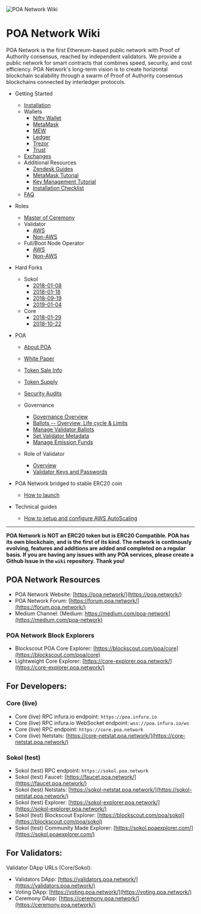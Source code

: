 ![POA Network Wiki](https://github.com/poanetwork/wiki/raw/master/assets/imgs/banner.png)

# POA Network Wiki

POA Network is the first Ethereum-based public network with Proof of Authority consensus, reached by independent validators. We provide a public network for smart contracts that combines speed, security, and cost efficiency. POA Network's long-term vision is to create horizontal blockchain scalability through a swarm of Proof of Authority consensus blockchains connected by interledger protocols. 

* Getting Started
    * [Installation](https://github.com/poanetwork/wiki/wiki/POA-Installation)
    * Wallets
        * [Nifty Wallet](https://github.com/poanetwork/wiki/wiki/POA-Network-on-Nifty-Wallet)
        * [MetaMask](https://github.com/poanetwork/wiki/wiki/POA-Network-on-MetaMask)
        * [MEW](https://github.com/poanetwork/wiki/wiki/POA-Network-on-MEW)
        * [Ledger](https://github.com/poanetwork/wiki/wiki/POA-Network-on-Ledger)
        * [Trezor](https://github.com/poanetwork/wiki/wiki/POA-Network-on-Trezor)
        * [Trust](https://github.com/poanetwork/wiki/wiki/POA-Network-on-Trust-Wallet)
    * [Exchanges](https://github.com/poanetwork/wiki/wiki/POA-on-Exchanges)
    * Additional Resources
      * [Zendesk Guides](https://poanet.zendesk.com/hc/en-us)
      * [MetaMask Tutorial](https://docs.google.com/document/d/1mON7oqGTgr5aq00Q982LPtD5IvhQNATMUe8Q3p9v7dM/edit?usp=sharing)
      * [Key Management Tutorial](https://docs.google.com/document/d/1EItXLZv1ma-pOZOTnWh4NSdpSh-8V71B49a-h8eec4E/edit?usp=sharing)
      * [Installation Checklist](https://docs.google.com/document/d/1-1COzMXZen2gWUz94Tf4SQo7QRCAgTFW6Pd8TupT38s/edit?usp=sharing)
    * [FAQ](https://github.com/poanetwork/wiki/wiki/Frequently-Asked-Questions)
* Roles
    * [Master of Ceremony](https://github.com/poanetwork/wiki/wiki/Master-of-Ceremony-Setup)
    * Validator
        * [AWS](https://github.com/poanetwork/wiki/wiki/Validator-Node-on-AWS)
        * [Non-AWS](https://github.com/poanetwork/wiki/wiki/Validator-Node-Non-AWS)
    * Full/Boot Node Operator
        * [AWS](https://github.com/poanetwork/wiki/wiki/Bootnode-Setup-AWS)
        * [Non-AWS](https://github.com/poanetwork/wiki/wiki/Bootnode-Setup-Non-AWS)
* Hard Forks
    * Sokol
        * [2018-01-08](https://github.com/poanetwork/wiki/wiki/HFs-Sokol-2018-01-08)
        * [2018-01-18](https://github.com/poanetwork/wiki/wiki/HFs-Sokol-2018-01-18)
        * [2018-09-19](https://github.com/poanetwork/wiki/wiki/HFs-Sokol-2018-09-19)
        * [2019-01-04](https://github.com/poanetwork/wiki/wiki/HFs-Sokol-2019-01-04)
    * Core
        * [2018-01-29](https://github.com/poanetwork/wiki/wiki/HFs-Core-2018-01-29)
        * [2018-10-22](https://github.com/poanetwork/wiki/wiki/HFs-Core-2018-10-22)
* POA
    * [About POA](https://github.com/poanetwork/wiki/wiki/What-is-POA)
    * [White Paper](https://github.com/poanetwork/wiki/wiki/POA-Network-Whitepaper)
    * [Token Sale Info](https://github.com/poanetwork/wiki/wiki/POA-Token-Sale-Info)
    * [Token Supply](https://github.com/poanetwork/wiki/wiki/POA-Token-Supply)
    * [Security Audits](https://github.com/poanetwork/wiki/wiki/POA-Network-Audits)
    
    * Governance
        * [Governance Overview](https://github.com/poanetwork/wiki/wiki/Governance-Overview)
        * [Ballots -- Overview, Life cycle & Limits](https://github.com/poanetwork/wiki/wiki/Ballots-Overview.-Life-cycle-and-limits/)
        * [Manage Validator Ballots]( https://github.com/poanetwork/wiki/wiki/Manage-Validator-Ballots)
        * [Set Validator Metadata](https://github.com/poanetwork/wiki/wiki/Validator-Set-Metadata)
        * [Manage Emission Funds](https://github.com/poanetwork/wiki/wiki/Manage-Emission-Funds)
    * Role of Validator
        * [Overview](https://github.com/poanetwork/wiki/wiki/Role-of-Validator) 
        * [Validator Keys and Passwords](https://github.com/poanetwork/wiki/wiki/Validator-Keys-and-Passwords)
* POA Network bridged to stable ERC20 coin
    * [How to launch](https://github.com/poanetwork/wiki/wiki/How-to-launch-POA-Network-bridged-to-stable-ERC20-coin)

* Technical guides
    * [How to setup and configure AWS AutoScaling](https://github.com/poanetwork/wiki/wiki/AWS-AutoScaling)
---

__POA Network is NOT an ERC20 token but is ERC20 Compatible. POA has its own blockchain, and is the first of its kind. The network is continously evolving, features and additions are added and completed on a regular basis. If you are having any issues with any POA services, please create a Github Issue in the `wiki` repository. Thank you!__

## POA Network Resources
- POA Network Website: [https://poa.network/](https://poa.network/)
- POA Network Forum: [https://forum.poa.network/](https://forum.poa.network/)
- Medium Channel:  [Medium: https://medium.com/poa-network](https://medium.com/poa-network)


### POA Network Block Explorers
- Blockscout POA Core Explorer: [https://blockscout.com/poa/core](https://blockscout.com/poa/core)
- Lightweight Core Explorer: [https://core-explorer.poa.network/](https://core-explorer.poa.network/)
    
    
## For Developers:

### Core (live)

- Core (live) RPC infura.io endpoint: `https://poa.infura.io`
- Core (live) RPC infura.io WebSocket endpoint: `wss://poa.infura.io/ws`
- Core (live) RPC endpoint: `https://core.poa.network`
- Core (live) Netstats: [https://core-netstat.poa.network/](https://core-netstat.poa.network/)

### Sokol (test)

- Sokol (test) RPC endpoint: `https://sokol.poa.network`
- Sokol (test) Faucet: [https://faucet.poa.network/](https://faucet.poa.network/)
- Sokol (test) Netstats: [https://sokol-netstat.poa.network/](https://sokol-netstat.poa.network/)
- Sokol (test) Explorer: [https://sokol-explorer.poa.network/](https://sokol-explorer.poa.network/)
- Sokol (test) Blockscout Explorer: [https://blockscout.com/poa/sokol](https://blockscout.com/poa/sokol)
- Sokol (test) Community Made Explorer: [https://sokol.poaexplorer.com/](https://sokol.poaexplorer.com/)

## For Validators:

Validator DApp URLs (Core/Sokol):

- Validators DApp: [https://validators.poa.network/](https://validators.poa.network/)
- Voting DApp: [https://voting.poa.network/](https://voting.poa.network/)
- Ceremony DApp: [https://ceremony.poa.network/](https://ceremony.poa.network/)
